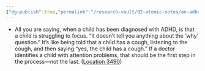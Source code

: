 ```yaml
---
{"dg-publish":true,"permalink":"/research-vault/02-atomic-notes/an-adhd-diagnosis-does-not-indicate-causes/"}
---
```


- All you are saying, when a child has been diagnosed with ADHD, is that a child is struggling to focus. “It doesn’t tell you anything about the ‘why’ question.” It’s like being told that a child has a cough, listening to the cough, and then saying “yes, the child has a cough.” If a doctor identifies a child with attention problems, that should be the first step in the process—not the last. ([Location 3490](https://readwise.io/to_kindle?action=open&asin=B093G9TS91&location=3490))